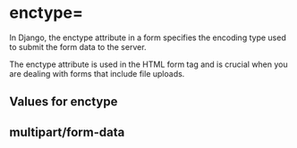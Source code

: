 # enctype=

In Django, the enctype attribute in a form specifies the encoding type used to submit the form data to the server. 

The enctype attribute is used in the HTML form tag and is crucial when you are dealing with forms that include file uploads.

## Values for enctype

## multipart/form-data
